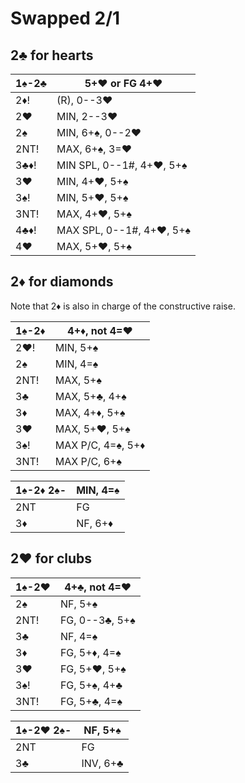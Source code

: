 # Swapped 2/1

## 2♣ for hearts

| 1♠-2♣ | 5+♥ or FG 4+♥ |
|-------|---------------|
| 2♦!   | (R), 0--3♥
| 2♥    | MIN, 2--3♥
| 2♠    | MIN, 6+♠, 0--2♥
| 2NT!  | MAX, 6+♠, 3=♥
| 3♣♦!  | MIN SPL, 0--1#, 4+♥, 5+♠
| 3♥    | MIN, 4+♥, 5+♠
| 3♠!   | MIN, 5+♥, 5+♠
| 3NT!  | MAX, 4+♥, 5+♠
| 4♣♦!  | MAX SPL, 0--1#, 4+♥, 5+♠
| 4♥    | MAX, 5+♥, 5+♠

## 2♦ for diamonds

Note that 2♦ is also in charge of the constructive raise.

| 1♠-2♦ | 4+♦, not 4=♥ |
|-------|--------------|
| 2♥!   | MIN, 5+♠
| 2♠    | MIN, 4=♠
| 2NT!  | MAX, 5+♠
| 3♣    | MAX, 5+♣, 4+♠
| 3♦    | MAX, 4+♦, 5+♠
| 3♥    | MAX, 5+♥, 5+♠
| 3♠!   | MAX P/C, 4=♠, 5+♦
| 3NT!  | MAX P/C, 6+♠

| 1♠-2♦ 2♠- | MIN, 4=♠ |
|-----------|----------|
| 2NT       | FG
| 3♦        | NF, 6+♦

## 2♥ for clubs

| 1♠-2♥ | 4+♣, not 4=♥ |
|-------|--------------|
| 2♠    | NF, 5+♠
| 2NT!  | FG, 0--3♣, 5+♠
| 3♣    | NF, 4=♠
| 3♦    | FG, 5+♦, 4=♠
| 3♥    | FG, 5+♥, 5+♠
| 3♠!   | FG, 5+♠, 4+♣
| 3NT!  | FG, 5+♣, 4=♠

| 1♠-2♥ 2♠- | NF, 5+♠ |
|-----------|---------|
| 2NT       | FG
| 3♣        | INV, 6+♣
